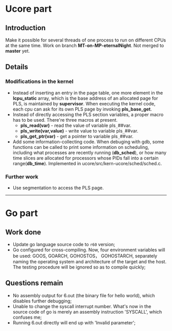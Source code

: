 # Ucore part #
## Introduction ##

Make it possible for several threads of one process to run on different CPUs at the same time. Work on branch **MT-on-MP-eternalNight**. Not merged to **master** yet.

## Details ##

### Modifications in the kernel ###
  * Instead of inserting an entry in the page table, one more element in the **lcpu\_static** array, which is the base address of an allocated page for PLS, is maintained by **supervisor**. When executing the kernel code, each cpu can ask for its own PLS page by invoking **pls\_base\_get**.
  * Instead of directly accessing the PLS section variables, a proper macro has to be used. There're three macros at present.
    * **pls\_read(var)** - read the value of variable pls`_`##var.
    * **pls\_write(var,value)** - write value to variable pls`_`##var.
    * **pls\_get\_ptr(var)** - get a pointer to variable pls`_`##var.
  * Add some information-collecting code. When debuging with gdb, some functions can be called to print some information on scheduling, including what processes are recently running (**db\_sched**), or how many time slices are allocated for processors whose PIDs fall into a certain range(**db\_time**). Implemented in ucore/src/kern-ucore/sched/sched.c.

### Further work ###
  * Use segmentation to access the PLS page.


---


# Go part #

## Work done ##

  * Update go language source code to `r60` version;
  * Go configured for cross-compiling.  Now, four environment variables will be used: GOOS, GOARCH, GOHOSTOS， GOHOSTARCH, separately naming the operating system and architecture of the target and the host.  The testing procedure will be ignored so as to compile quickly;

## Questions remain ##

  * No assembly output for 6.out (the binary file for hello world), which disables further debugging;
  * Unable to change the syscall interrupt number.  What's now in the source code of go is merely an assembly instruction 'SYSCALL', which confuses me;
  * Running 6.out directly will end up with 'Invalid parameter';